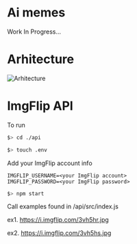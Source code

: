 # Ai memes

Work In Progress...

# Arhitecture

![Arhitecture](https://github.com/schesa/ai-memes/blob/master/Web-Arhitecture-EN.png)

# ImgFlip API

To run
```sh
$> cd ./api
```
```sh
$> touch .env
```
Add your ImgFlip account info
```
IMGFLIP_USERNAME=<your ImgFlip account>
IMGFLIP_PASSWORD=<your ImgFlip password>
```
```sh
$> npm start
```

Call examples found in /api/src/index.js

ex1. https://i.imgflip.com/3vh5hr.jpg

ex2. https://i.imgflip.com/3vh5hs.jpg

